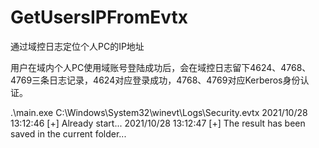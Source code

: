 # GetUsersIPFromEvtx
通过域控日志定位个人PC的IP地址


用户在域内个人PC使用域账号登陆成功后，会在域控日志留下4624、4768、4769三条日志记录，4624对应登录成功，4768、4769对应Kerberos身份认证。


.\main.exe C:\Windows\System32\winevt\Logs\Security.evtx
2021/10/28 13:12:46 [+] Already start...
2021/10/28 13:12:47 [+] The result has been saved in the current folder...
